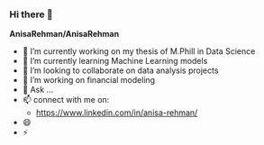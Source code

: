 ### Hi there 👋


**AnisaRehman/AnisaRehman**


- 🔭 I’m currently working on my thesis of M.Phill in Data Science
- 🌱 I’m currently learning Machine Learning models
- 👯 I’m looking to collaborate on data analysis projects
- 🤔 I’m working on financial modeling
- 💬 Ask ...
- 📫 connect with me on:
    -  https://www.linkedin.com/in/anisa-rehman/
- 😄 
- ⚡
